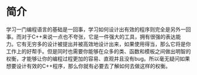 # 简介
学习一门编程语言的基础是一回事，学习如何设计出有效的程序则完全是另外一回事。而对于C++来说一点也不夸张，它是一件强大的工具，拥有很强的表达能力。它有无穷多的设计被提出并被高效地设计出来，如果使用得当，那么它将是你工作上的好帮手。但是同时也需要你能够在众多的类、函数和模板之间做出明智的权衡，才能够让你的编程过程更加的容易、直观并且没有bug。所以毫无疑问如果想要设计有效的C++程序，那么你就有必要去了解如何去做这样的权衡。
